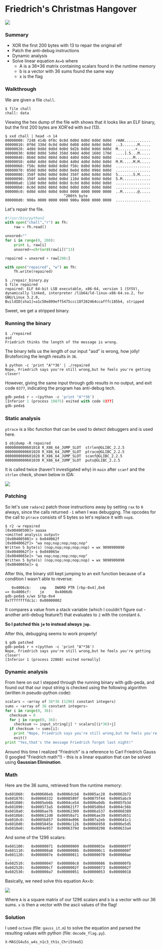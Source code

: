 # Friedrich's Christmas Hangover 

![](pics/friedrich.png)


### Summary

* XOR the first 200 bytes with 13 to repair the original elf
* Patch the anti-debug instructions
* Dynamic analysis
* Solve linear equation `Ax=b` where 
  * A is a 36*36 matrix containing scalars found in the runtime memory 
  * b is a vector with 36 sums found the same way
  * x is the flag

### Walkthrough
We are given a file `chall`.
```
$ file chall
chall: data
```

Viewing the hex dump of the file with shows that it looks like an ELF binary, but the first 200 bytes are XOR'ed with `0xd` (13).
```
$ xxd chall | head -n 14
00000000: 7248 414b 0f0c 0c0d 0d0d 0d0d 0d0d 0d0d  rHAK............
00000010: 0f0d 330d 0c0d 0d0d 0d08 4d0d 0d0d 0d0d  ..3.......M.....
00000020: 4d0d 0d0d 0d0d 0d0d 9d2b 0d0d 0d0d 0d0d  M........+......
00000030: 0d0d 0d0d 5d0d 350d 040d 4d0d 160d 170d  ....].5...M.....
00000040: 0b0d 0d0d 080d 0d0d 4d0d 0d0d 0d0d 0d0d  ........M.......
00000050: 4d0d 4d0d 0d0d 0d0d 4d0d 4d0d 0d0d 0d0d  M.M.....M.M.....
00000060: f50c 0d0d 0d0d 0d0d f50c 0d0d 0d0d 0d0d  ................
00000070: 050d 0d0d 0d0d 0d0d 0e0d 0d0d 090d 0d0d  ................
00000080: 350f 0d0d 0d0d 0d0d 350f 4d0d 0d0d 0d0d  5.......5.M.....
00000090: 350f 4d0d 0d0d 0d0d 110d 0d0d 0d0d 0d0d  5.M.............
000000a0: 110d 0d0d 0d0d 0d0d 0c0d 0d0d 0d0d 0d0d  ................
000000b0: 0c0d 0d0d 080d 0d0d 0d0d 0d0d 0d0d 0d0d  ................
000000c0: 0d0d 4d0d 0d0d 0d0d 0000 4000 0000 0000  ..M.......@.....
                           ^200th byte
000000d0: 900a 0000 0000 0000 900a 0000 0000 0000  ................
```
Let's repair the file.
```python
#!/usr/bin/python2
with open("chall","r") as fh:
    raw = fh.read()

unxored=""
for i in range(0, 200):
    print i, raw[i]
    unxored+=chr(ord(raw[i])^13)

repaired = unxored + raw[200:]

with open("repaired", "w") as fh:
    fh.write(repaired)
```

```
$ ./repair_binary.py
$ file repaired
repaired: ELF 64-bit LSB executable, x86-64, version 1 (SYSV), dynamically linked, interpreter /lib64/ld-linux-x86-64.so.2, for GNU/Linux 3.2.0, BuildID[sha1]=a1c50e899eff5475ccc18f202464ccafffc185b4, stripped
```
Sweet, we get a stripped binary.

### Running the binary

```
$ ./repaired 
asd
Friedrich thinks the length of the message is wrong.
```
The binary tells us the length of our input "asd" is wrong, how jolly! Bruteforcing the length results in `36`.
```
$ python -c 'print "A"*36' | ./repaired 
Nope, Friedrich says you're still wrong,but he feels you're getting closer!
```

However, giving the same input through gdb results in no output, and exit code `0377`, indicating the program has anti-debug tech. 

```py
gdb-peda$ r < <(python -c 'print "A"*36')
[Inferior 1 (process 19875) exited with code 0377]
gdb-peda$ 
```

### Static analysis

`ptrace` is a libc function that can be used to detect debuggers and is used here.
```
$ objdump -R repaired
0000000000601018 R_X86_64_JUMP_SLOT  strlen@GLIBC_2.2.5
0000000000601020 R_X86_64_JUMP_SLOT  ptrace@GLIBC_2.2.5
0000000000601028 R_X86_64_JUMP_SLOT  scanf@GLIBC_2.2.5
0000000000601030 R_X86_64_JUMP_SLOT  puts@GLIBC_2.2.5
```

It is called twice (haven't investigated why) in `main` after `scanf` and the `strlen` check, shown below in IDA:

![](pics/ptrace1.png)

### Patching

So let's use `radare2` patch those instructions away by setting `rax` to `0` always, since the calls returned `-1` when I was debugging. The opcodes for the call to `ptrace` consists of 5 bytes so let's replace it with `nop`s.

```
$ r2 -w repaired 
[0x00400500]> aaaaa
<omitted analysis output>
[0x00400500]> s 0x040062f
[0x0040062f]> "wa nop;nop;nop;nop;nop"
Written 5 byte(s) (nop;nop;nop;nop;nop) = wx 9090909090
[0x0040062f]> s 0x040065e
[0x0040065e]> "wa nop;nop;nop;nop;nop"
Written 5 byte(s) (nop;nop;nop;nop;nop) = wx 9090909090
[0x0040065e]> q
```

After this, the binary still kept jumping to an exit function because of a condition I wasn't able to reverse: 

```
   0x4006cb:	cmp    DWORD PTR [rbp-0x4],0x6
=> 0x4006cf:	je     0x4006db
gdb-peda$ x/wx $rbp-0x4
0x7fffffffdc1c:	0x00000002
```

It compares a value from a stack variable (which I couldn't figure out - another anti-debug feature?) that evaluates to `2` with the constant `6`. 

**So I patched this `je` to instead always `jmp`.**

After this, debugging seems to work properly!

```
$ gdb patched
gdb-peda$ r < <(python -c 'print "A"*36')
Nope, Friedrich says you're still wrong,but he feels you're getting closer!
[Inferior 1 (process 22868) exited normally]
```

### Dynamic analysis
From here on out I stepped through the running binary with gdb-peda, and found out that our input string is checked using the following algorithm (written in pseudo-python code):

```python
scalars = <array of 36*36 (1296) constant integers)
sums = <array of 36 constant integers>
for i in range(0, 36):
  checksum = 0
  for j in range(0, 36):
    checksum += input_string[j] * scalars[(i*36)+j]
  if checksum != sums[i]:
    print "Nope, Friedrich says you're still wrong,but he feels you're getting closer!"
    exit()
print "Yes,that's the message Friedrich forgot last night!"
```

Around this time I realized "Friedrich" is a reference to Carl Friedrich Gauss (I googled "Friedrich math"!) -  this is a linear equation that can be solved using **Gaussian Elimination**.

### Math

Here are the 36 sums, retrieved from the runtime memory:
```
0x601060:	0x000606eb	0x0006dcb8	0x0005ac28	0x00062b72
0x601070:	0x00060332	0x0008589f	0x00075f44	0x0005abc9
0x601080:	0x0005eb6b	0x0004ce54	0x0006e0db	0x0005fb34
0x601090:	0x000573a5	0x000621f7	0x0005d0bd	0x0004c56b
0x6010a0:	0x0006ae76	0x00062309	0x0006a537	0x00060389
0x6010b0:	0x000612d0	0x00050a71	0x0006ae39	0x0005d651
0x6010c0:	0x0005b857	0x0004e896	0x0007a2eb	0x000641c1
0x6010d0:	0x0005845e	0x0006c126	0x00066950	0x0006e5d5
0x6010e0:	0x0004e957	0x0006379d	0x00060298	0x000633a4
```

And some of the 1296 scalars:
```
0x601100:	0x00000071	0x00000009	0x0000003e	0x000000ff
0x601110:	0x000000a8	0x0000008b	0x000000c1	0x0000000f
0x601120:	0x0000007e	0x00000011	0x00000070	0x000000ae
...
0x602510:	0x00000047	0x000000c8	0x00000086	0x000000fb
0x602520:	0x000000cf	0x0000002f	0x00000073	0x0000002f
0x602530:	0x000000a7	0x00000051	0x00000053	0x00000018

```

Basically, we need solve this equation Ax=b:

![](pics/gauss_example.png)

Where `A` is a square matrix of our 1296 scalars and `b` is a vector with our 36 sums. `x` is then a vector with the ascii values of the flag!

### Solution

I used `octave` (file: `gauss_it.m`) to solve the equation and parsed the resulting values with python (file: `decode_flag.py`).

```sh
X-MAS{G4u5s_w4s_n1c3_th1s_Chri5tma5}
```